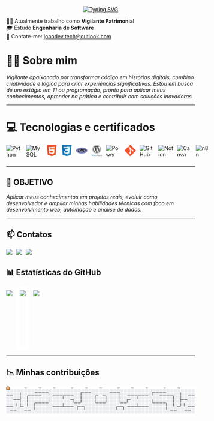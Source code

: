 
<div align="center">
  <a href="https://git.io/typing-svg">
    <img src="https://readme-typing-svg.herokuapp.com?font=Fira+Code&weight=600&size=25&pause=1000&color=FFFFFF&width=900&lines=%F0%9F%8D%83+Ol%C3%A1%2C+seja+bem+vindo%2Fa%2C+meu+nome+%C3%A9+Jo%C3%A3o+Paulo+%F0%9F%8D%83" alt="Typing SVG" />
  </a>
</div>



🧑‍💼 Atualmente trabalho como **Vigilante Patrimonial**  
🎓 Estudo **Engenharia de Software**  
📩 Contate-me: joaodev.tech@outlook.com

# 🤵🏽 Sobre mim

*Vigilante apaixonado por transformar código em histórias digitais, combino criatividade e lógica para criar experiências significativas. Estou em busca de um estágio em TI ou programação, pronto para aplicar meus conhecimentos, aprender na prática e contribuir com soluções inovadoras.*

--- 



# 💻 Tecnologias e certificados

<div style="display:flex; flex-start: wrap; gap:10px;">

<!-- Desenvolvimento Web -->
<img src="https://techstack-generator.vercel.app/python-icon.svg" alt="Python" width="43" height="43" />
<img src="https://techstack-generator.vercel.app/mysql-icon.svg" alt="MySQL" width="43" height="43" />
<img src="https://raw.githubusercontent.com/devicons/devicon/master/icons/html5/html5-original.svg" alt="HTML" width="40" height="30"/>
<img src="https://raw.githubusercontent.com/devicons/devicon/master/icons/css3/css3-original.svg" alt="CSS" width="40" height="30"/>
<img src="https://raw.githubusercontent.com/devicons/devicon/master/icons/php/php-original.svg" alt="PHP" width="40" height="30"/>
<img src="https://raw.githubusercontent.com/devicons/devicon/master/icons/wordpress/wordpress-original.svg" alt="WordPress" width="40" height="30"/>
<img src="https://img.icons8.com/color/48/000000/power-bi.png" alt="Power BI" width="40" height="30"/>
<img src="https://raw.githubusercontent.com/devicons/devicon/master/icons/git/git-original.svg" alt="Git" width="40" height="30"/>
<img src="https://drive.google.com/file/d/1qdjz2ss737wIFX8ISsDYytuf3i8nJesF/view?usp=sharing.gif" alt="GitHub" width="40" height="30"/>

<!-- Ferramentas de Produtividade -->
<img src="https://cdn.jsdelivr.net/gh/devicons/devicon/icons/notion/notion-original.svg" alt="Notion" width="40" height="30"/>
<img src="https://img.icons8.com/color/48/000000/canva.png" alt="Canva" width="40" height="30"/>
<img src="https://avatars.githubusercontent.com/u/45487711?s=200&v=4" alt="n8n" width="40" height="30"/>
</div>

---
## 🚀 OBJETIVO

*Aplicar meus conhecimentos em projetos reais, evoluir como desenvolvedor e ampliar minhas habilidades técnicas com foco em desenvolvimento web, automação e análise de dados.*

---

## 📫 Contatos

<div style="display:flex; flex-wrap: wrap; gap:10px;">

<a href="mailto:joaodev.tech@outlook.com">
  <img src="https://img.shields.io/badge/Outlook-0078D4?style=for-the-badge&logo=microsoft-outlook&logoColor=white">
</a>

<a href="https://wa.me/5511952854749">
  <img src="https://img.shields.io/badge/WhatsApp-25D366?style=for-the-badge&logo=whatsapp&logoColor=white">
</a>

<a href="https://www.linkedin.com/in/SEU-LINKEDIN" target="_blank">
  <img src="https://img.shields.io/badge/-LinkedIn-%230077B5?style=for-the-badge&logo=linkedin&logoColor=white">
</a>

</div>



## 📊 Estatísticas do GitHub

<div style="display:flex; flex-wrap: wrap; gap:10px; align-items:center;">

<img height="150em" src="https://github-readme-stats.vercel.app/api?username=joaopaulosouzas&show_icons=true&theme=dark&include_all_commits=true&count_private=true"/>

<img height="150em" src="https://media1.giphy.com/media/v1.Y2lkPTc5MGI3NjExYndtem9mY2xiMjk2dG15enBoZDhrMWcyZ2s2d2FmajBzajhlMDQ1MiZlcD12MV9pbnRlcm5hbF9naWZfYnlfaWQmY3Q9Zw/xj160ha5VexzEtEdH6/giphy.gif" style="border: 10px solid #FFFFFF; border-radius: 12px;"/>

<img height="150em" src="https://github-readme-stats.vercel.app/api/top-langs/?username=joaopaulosouzas&layout=compact&langs_count=16&theme=dark"/>

</div>

---

## 📉 Minhas contribuições

<picture>
  <!-- Tema claro -->
  <source media="(prefers-color-scheme: light)" srcset="https://raw.githubusercontent.com/VIDAKHOSHPEY22/VIDAKHOSHPEY22/output/pacman-contribution-graph.svg">
  
  <!-- Tema escuro -->
  <source media="(prefers-color-scheme: dark)" srcset="https://raw.githubusercontent.com/VIDAKHOSHPEY22/VIDAKHOSHPEY22/output/pacman-contribution-graph-dark.svg">
  
  <!-- Fallback -->
  <img alt="pacman contribution graph" src="https://raw.githubusercontent.com/VIDAKHOSHPEY22/VIDAKHOSHPEY22/output/pacman-contribution-graph.svg">
</picture>

